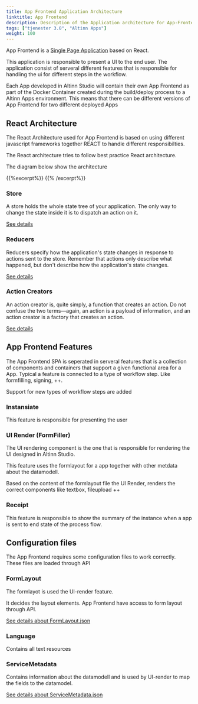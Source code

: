 ```yaml
---
title: App Frontend Application Architecture
linktitle: App Frontend
description: Description of the Application architecture for App-Frontend
tags: ["tjenester 3.0", "Altinn Apps"]
weight: 100
---
```


App Frontend is a [Single Page Application](https://en.wikipedia.org/wiki/Single-page_application) based on React.

This application is responsible to present a UI to the end user. The application consist of serveral different
features that is responsible for handling the ui for different steps in the workflow.

Each App developed in Altinn Studio will contain their own App Frontend as part of the Docker Container created during
the build/deploy process to a Altinn Apps environment. This means that there can be different versions of App Frontend for two 
different deployed Apps

## React Architecture
The React Architecture used for App Frontend is based on using different javascript frameworks together REACT to handle different responsibilties.

The React architecture tries to follow best practice React architecture. 

The diagram below show the architecture 

{{%excerpt%}}
<object data="/architecture/application/altinn-apps/app/app-frontend/app-frontend-application-architecture.svg" type="image/svg+xml" style="width: 100%;"></object>
{{% /excerpt%}}

### Store
 A store holds the whole state tree of your application. The only way to change the state inside it is to dispatch an action on it.

 [See details](https://redux.js.org/api/store#store)

### Reducers
Reducers specify how the application's state changes in response to actions sent to the store. Remember that actions only describe what happened, but don't describe how the application's state changes.

 [See details](https://redux.js.org/basics/reducers#reducers)


### Action Creators
An action creator is, quite simply, a function that creates an action. Do not confuse the two terms—again, an action is a payload of information, and an action creator is a factory that creates an action.

[See details](https://redux.js.org/glossary#action-creator)


## App Frontend Features
The App Frontend SPA is seperated in serveral features that is a collection of components and containers that support a given functional
area for a App. Typical a feature is connected to a type of workflow step. Like formfilling, signing, ++.

Support for new types of workflow steps are added

### Instansiate
This feature is responsible for presenting the user 

### UI Render (FormFiller)
The UI rendering component is the one that is responsible for rendering the UI designed in Altinn Studio.

This feature uses the formlayout for a app together with other metdata about the datamodell.

Based on the content of the formlayout file the UI Render, renders the correct components like textbox, fileupload ++

### Receipt
This feature is responsible to show the summary of the instance when a app is sent to end state of the process flow.


## Configuration files
The App Frontend requires some configuration files to work correctly. These files are loaded through API

### FormLayout
The formlayot is used the UI-render feature. 

It decides the layout elements. App Frontend have access to form layout through API.

[See details about FormLayout.json](/solutions/altinn-studio/altinn-studio-repos/structure/form-layout/)

### Language
Contains all text resources 

### ServiceMetadata
Contains information about the datamodell and is used by UI-render to map the fields to the datamodel. 

[See details about ServiceMetadata.json](/solutions/altinn-studio/altinn-studio-repos/structure/form-layout/)


### 